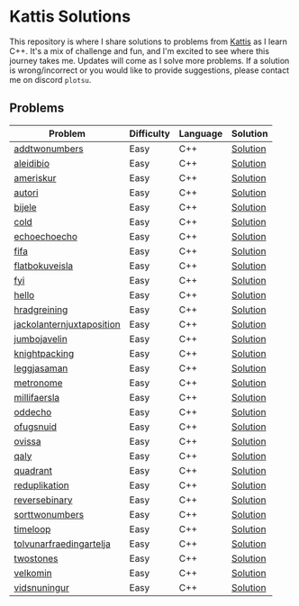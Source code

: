 # Kattis Solutions

This repository is where I share solutions to problems from [Kattis](https://open.kattis.com/) as I learn C++. It's a mix of challenge and fun, and I'm excited to see where this journey takes me. Updates will come as I solve more problems. If a solution is wrong/incorrect or you would like to provide suggestions, please contact me on discord `plotsu`.

## Problems
| Problem | Difficulty | Language | Solution |
| ------- | ---------- | -------- | -------- |
| [addtwonumbers](https://open.kattis.com/problems/addtwonumbers) | Easy | C++ | [Solution](https://github.com/ImPlotting/Kattis-Solutions/blob/main/Kattis/C++/Easy/addtwonumbers.cpp) |
| [aleidibio](https://open.kattis.com/problems/aleidibio) | Easy | C++ | [Solution](https://github.com/ImPlotting/Kattis-Solutions/blob/main/Kattis/C++/Easy/aleidibio.cpp) |
| [ameriskur](https://open.kattis.com/problems/ameriskur) | Easy | C++ | [Solution](https://github.com/ImPlotting/Kattis-Solutions/blob/main/Kattis/C++/Easy/ameriskur.cpp) |
| [autori](https://open.kattis.com/problems/autori) | Easy | C++ | [Solution](https://github.com/ImPlotting/Kattis-Solutions/blob/main/Kattis/C++/Easy/autori.cpp) |
| [bijele](https://open.kattis.com/problems/bijele) | Easy | C++ | [Solution](https://github.com/ImPlotting/Kattis-Solutions/blob/main/Kattis/C++/Easy/bijele.cpp) |
| [cold](https://open.kattis.com/problems/cold) | Easy | C++ | [Solution](https://github.com/ImPlotting/Kattis-Solutions/blob/main/Kattis/C++/Easy/cold.cpp) |
| [echoechoecho](https://open.kattis.com/problems/echoechoecho) | Easy | C++ | [Solution](https://github.com/ImPlotting/Kattis-Solutions/blob/main/Kattis/C++/Easy/echoechoecho.cpp) |
| [fifa](https://open.kattis.com/problems/fifa) | Easy | C++ | [Solution](https://github.com/ImPlotting/Kattis-Solutions/blob/main/Kattis/C++/Easy/fifa.cpp) |
| [flatbokuveisla](https://open.kattis.com/problems/flatbokuveisla) | Easy | C++ | [Solution](https://github.com/ImPlotting/Kattis-Solutions/blob/main/Kattis/C++/Easy/flatbokuveisla.cpp) |
| [fyi](https://open.kattis.com/problems/fyi) | Easy | C++ | [Solution](https://github.com/ImPlotting/Kattis-Solutions/blob/main/Kattis/C++/Easy/fyi.cpp) |
| [hello](https://open.kattis.com/problems/hello) | Easy | C++ | [Solution](https://github.com/ImPlotting/Kattis-Solutions/blob/main/Kattis/C++/Easy/hello.cpp) |
| [hradgreining](https://open.kattis.com/problems/hradgreining) | Easy | C++ | [Solution](https://github.com/ImPlotting/Kattis-Solutions/blob/main/Kattis/C++/Easy/hradgreining.cpp) |
| [jackolanternjuxtaposition](https://open.kattis.com/problems/jackolanternjuxtaposition) | Easy | C++ | [Solution](https://github.com/ImPlotting/Kattis-Solutions/blob/main/Kattis/C++/Easy/jackolanternjuxtaposition.cpp) |
| [jumbojavelin](https://open.kattis.com/problems/jumbojavelin) | Easy | C++ | [Solution](https://github.com/ImPlotting/Kattis-Solutions/blob/main/Kattis/C++/Easy/jumbojavelin.cpp) |
| [knightpacking](https://open.kattis.com/problems/knightpacking) | Easy | C++ | [Solution](https://github.com/ImPlotting/Kattis-Solutions/blob/main/Kattis/C++/Easy/knightpacking.cpp) |
| [leggjasaman](https://open.kattis.com/problems/leggjasaman) | Easy | C++ | [Solution](https://github.com/ImPlotting/Kattis-Solutions/blob/main/Kattis/C++/Easy/leggjasaman.cpp) |
| [metronome](https://open.kattis.com/problems/metronome) | Easy | C++ | [Solution](https://github.com/ImPlotting/Kattis-Solutions/blob/main/Kattis/C++/Easy/metronome.cpp) |
| [millifaersla](https://open.kattis.com/problems/millifaersla) | Easy | C++ | [Solution](https://github.com/ImPlotting/Kattis-Solutions/blob/main/Kattis/C++/Easy/millifaersla.cpp) |
| [oddecho](https://open.kattis.com/problems/oddecho) | Easy | C++ | [Solution](https://github.com/ImPlotting/Kattis-Solutions/blob/main/Kattis/C++/Easy/oddecho.cpp) |
| [ofugsnuid](https://open.kattis.com/problems/ofugsnuid) | Easy | C++ | [Solution](https://github.com/ImPlotting/Kattis-Solutions/blob/main/Kattis/C++/Easy/ofugsnuid.cpp) |
| [ovissa](https://open.kattis.com/problems/ovissa) | Easy | C++ | [Solution](https://github.com/ImPlotting/Kattis-Solutions/blob/main/Kattis/C++/Easy/ovissa.cpp) |
| [qaly](https://open.kattis.com/problems/qaly) | Easy | C++ | [Solution](https://github.com/ImPlotting/Kattis-Solutions/blob/main/Kattis/C++/Easy/qaly.cpp) |
| [quadrant](https://open.kattis.com/problems/quadrant) | Easy | C++ | [Solution](https://github.com/ImPlotting/Kattis-Solutions/blob/main/Kattis/C++/Easy/quadrant.cpp) |
| [reduplikation](https://open.kattis.com/problems/reduplikation) | Easy | C++ | [Solution](https://github.com/ImPlotting/Kattis-Solutions/blob/main/Kattis/C++/Easy/reduplikation.cpp) |
| [reversebinary](https://open.kattis.com/problems/reversebinary) | Easy | C++ | [Solution](https://github.com/ImPlotting/Kattis-Solutions/blob/main/Kattis/C++/Easy/reversebinary.cpp) |
| [sorttwonumbers](https://open.kattis.com/problems/sorttwonumbers) | Easy | C++ | [Solution](https://github.com/ImPlotting/Kattis-Solutions/blob/main/Kattis/C++/Easy/sorttwonumbers.cpp) |
| [timeloop](https://open.kattis.com/problems/timeloop) | Easy | C++ | [Solution](https://github.com/ImPlotting/Kattis-Solutions/blob/main/Kattis/C++/Easy/timeloop.cpp) |
| [tolvunarfraedingartelja](https://open.kattis.com/problems/tolvunarfraedingartelja) | Easy | C++ | [Solution](https://github.com/ImPlotting/Kattis-Solutions/blob/main/Kattis/C++/Easy/tolvunarfraedingartelja.cpp) |
| [twostones](https://open.kattis.com/problems/twostones) | Easy | C++ | [Solution](https://github.com/ImPlotting/Kattis-Solutions/blob/main/Kattis/C++/Easy/twostones.cpp) |
| [velkomin](https://open.kattis.com/problems/velkomin) | Easy | C++ | [Solution](https://github.com/ImPlotting/Kattis-Solutions/blob/main/Kattis/C++/Easy/velkomin.cpp) |
| [vidsnuningur](https://open.kattis.com/problems/vidsnuningur) | Easy | C++ | [Solution](https://github.com/ImPlotting/Kattis-Solutions/blob/main/Kattis/C++/Easy/vidsnuningur.cpp) |
